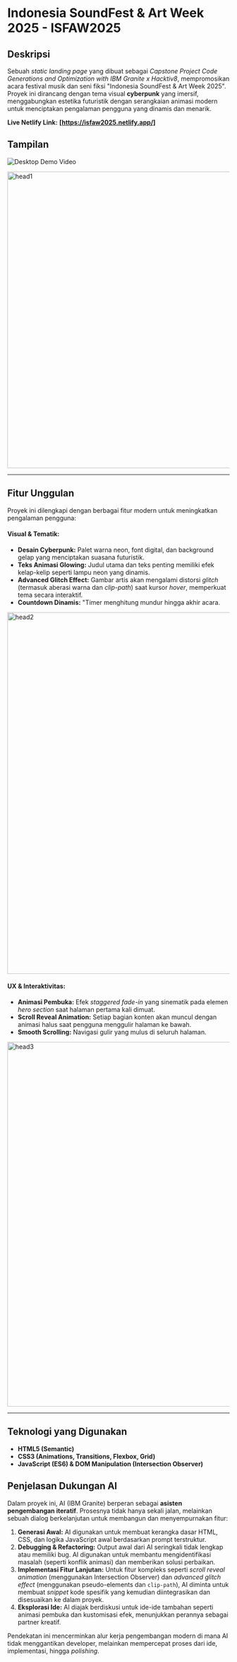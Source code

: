 # Indonesia SoundFest & Art Week 2025 - ISFAW2025

## Deskripsi

Sebuah *static landing page* yang dibuat sebagai *Capstone Project Code Generations and Optimization with IBM Granite x Hacktiv8*, mempromosikan acara festival musik dan seni fiksi "Indonesia SoundFest & Art Week 2025". Proyek ini dirancang dengan tema visual **cyberpunk** yang imersif, menggabungkan estetika futuristik dengan serangkaian animasi modern untuk menciptakan pengalaman pengguna yang dinamis dan menarik.

**Live Netlify Link:** **[https://isfaw2025.netlify.app/]**

## Tampilan

![Desktop Demo Video](https://github.com/user-attachments/assets/c137219c-3b36-42a0-9809-7c809782dbd0)

<img width="1174" height="671" alt="head1" src="https://github.com/user-attachments/assets/6bed50f0-29e3-4622-89ca-ca861c782d4b" />

---

## Fitur Unggulan

Proyek ini dilengkapi dengan berbagai fitur modern untuk meningkatkan pengalaman pengguna:

#### **Visual & Tematik:**
* **Desain Cyberpunk:** Palet warna neon, font digital, dan background gelap yang menciptakan suasana futuristik.
* **Teks Animasi Glowing:** Judul utama dan teks penting memiliki efek kelap-kelip seperti lampu neon yang dinamis.
* **Advanced Glitch Effect:** Gambar artis akan mengalami distorsi *glitch* (termasuk aberasi warna dan *clip-path*) saat kursor *hover*, memperkuat tema secara interaktif.
* **Countdown Dinamis:** "Timer menghitung mundur hingga akhir acara.

<img width="1208" height="818" alt="head2" src="https://github.com/user-attachments/assets/6bf43f7f-3f72-427a-82cb-b7278bb42d67" />

#### **UX & Interaktivitas:**
* **Animasi Pembuka:** Efek *staggered fade-in* yang sinematik pada elemen *hero section* saat halaman pertama kali dimuat.
* **Scroll Reveal Animation:** Setiap bagian konten akan muncul dengan animasi halus saat pengguna menggulir halaman ke bawah.
* **Smooth Scrolling:** Navigasi gulir yang mulus di seluruh halaman.

<img width="1197" height="825" alt="head3" src="https://github.com/user-attachments/assets/d6a50c54-7fea-430a-acba-1d2f11fce506" />

---

## Teknologi yang Digunakan

* **HTML5 (Semantic)**
* **CSS3 (Animations, Transitions, Flexbox, Grid)**
* **JavaScript (ES6) & DOM Manipulation (Intersection Observer)**

## Penjelasan Dukungan AI

Dalam proyek ini, AI (IBM Granite) berperan sebagai **asisten pengembangan iteratif**. Prosesnya tidak hanya sekali jalan, melainkan sebuah dialog berkelanjutan untuk membangun dan menyempurnakan fitur:
1.  **Generasi Awal:** AI digunakan untuk membuat kerangka dasar HTML, CSS, dan logika JavaScript awal berdasarkan prompt terstruktur.
2.  **Debugging & Refactoring:** Output awal dari AI seringkali tidak lengkap atau memiliki bug. AI digunakan untuk membantu mengidentifikasi masalah (seperti konflik animasi) dan memberikan solusi perbaikan.
3.  **Implementasi Fitur Lanjutan:** Untuk fitur kompleks seperti *scroll reveal animation* (menggunakan Intersection Observer) dan *advanced glitch effect* (menggunakan pseudo-elements dan `clip-path`), AI diminta untuk membuat *snippet* kode spesifik yang kemudian diintegrasikan dan disesuaikan ke dalam proyek.
4.  **Eksplorasi Ide:** AI diajak berdiskusi untuk ide-ide tambahan seperti animasi pembuka dan kustomisasi efek, menunjukkan perannya sebagai partner kreatif.

Pendekatan ini mencerminkan alur kerja pengembangan modern di mana AI tidak menggantikan developer, melainkan mempercepat proses dari ide, implementasi, hingga *polishing*.
